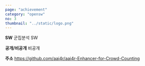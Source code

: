 ```yaml
---
page: "achievement"
category: "opensw"
no: 3
thumbnail: "../static/logo.png"
---
```


**SW** 군집분석 SW

**공개/비공개** 비공개

**주소** https://github.com/aai4r/aai4r-Enhancer-for-Crowd-Counting
